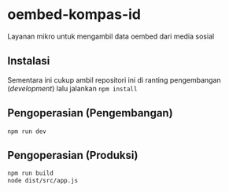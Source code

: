 # oembed-kompas-id

Layanan mikro untuk mengambil data oembed dari media sosial

## Instalasi

Sementara ini cukup ambil repositori ini di ranting pengembangan (*development*) 
lalu jalankan `npm install`

## Pengoperasian (Pengembangan)

`npm run dev`


## Pengoperasian (Produksi)

```bash
npm run build
node dist/src/app.js
```
